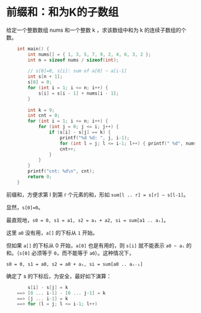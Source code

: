 # 前缀和：和为K的子数组

给定一个整数数组 nums 和一个整数 k ，求该数组中和为 k 的连续子数组的个数。

```cpp
    int main() {
        int nums[] = { 1, 3, 5, 7, 9, 2, 4, 6, 3, 2 };
        int n = sizeof nums / sizeof(int);
    
        // s[0]=0, s[i]: sum of a[0] ~ a[i-1]
        int s[n + 1];
        s[0] = 0;
        for (int i = 1; i <= n; i++) {
            s[i] = s[i - 1] + nums[i - 1];
        }
    
        int k = 9;
        int cnt = 0;
        for (int i = 1; i <= n; i++) {
            for (int j = 0; j <= i; j++) {
                if (s[i] - s[j] == k) {
                    printf("%d %d: ", j, i-1);
                    for (int l = j; l <= i-1; l++) { printf(" %d", nums[l]); } printf("\n");
                    cnt++;
                }
            }
        }
        printf("cnt: %d\n", cnt);
        return 0;
    }
```

前缀和，方便求第 l 到第 r 个元素的和，形如 `sum[l .. r] = s[r] – s[l-1]`。

显然，`s[0]=0`。

最直观地，`s0 = 0, s1 = a1, s2 = a₁ + a2, si = sum[a1 .. aᵢ]`。

这里 `a0` 没有用，`a[]` 的下标从 `1` 开始。

但如果 `a[]` 的下标从 0 开始，`a[0]` 也是有用的，则 `s[i]` 就不能表示 `a0 ~ aᵢ` 的和。（`s[0]` 必须等于 `0`，而不能等于 `a0`）。这种情况下，

`s0 = 0, s1 = a0, s2 = a0 + a₁, si = sum[a0 .. aᵢ₋₁]`

确定了 s 的下标后，为安全，最好如下演算：

```cpp
        s[i] - s[j] = k
    ==> [0 ... i-1] - [0 ... j-1] = k
    ==> [j ... i-1] = k
    ==> for (l = j; l <= i-1; l++)
```